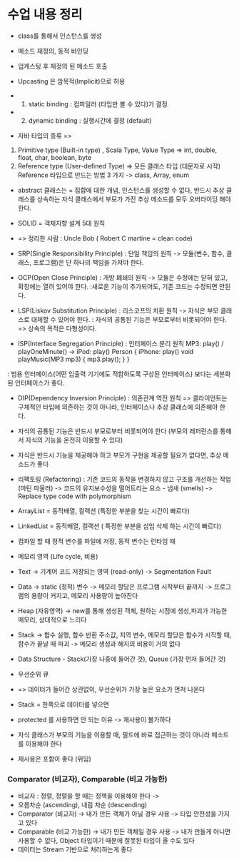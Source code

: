# 수업 내용 정리
* class를 통해서 인스턴스를 생성
* 메소드 재정의, 동적 바인딩
* 업케스팅 후 재정의 된 메소드 호출
* Upcasting 은 암묵적(Implicit)으로 허용
* 1) static binding  : 컴파일러 (타입만 볼 수 있다)가 결정
* 2) dynamic binding : 실행시간에 결정 (default)

* 자바 타입의 종류 => 
1. Primitive type (Built-in type) , Scala Type, Value Type =>
 int, double, float, char, boolean, byte
2. Reference type (User-defined Type) => 모든 클래스 타입 (대문자로 시작)
Reference 타입으로 만드는 방법 3 가지 -> class, Array, enum

* abstract 클래스는 = 집합에 대한 개념, 인스턴스를 생성할 수 없다, 반드시 추상 클래스를 상속하는 자식 클래스에서 부모가 가진 추상 메소드를 모두 오버라이딩 해야 한다.

* SOLID = 객체지향 설계 5대 원칙
* => 정리한 사람 : Uncle Bob ( Robert C martine = clean code)

* SRP(Single Responsibility Principle)
 : 단일 책임의 원칙
 -> 모듈(변수, 함수, 클래스, 프로그램)은 
    단 하나의 책임을 가져야 한다.

* OCP(Open Close Principle) 
 : 개방 폐쇄의 원칙
 -> 모듈은 수정에는 닫혀 있고, 확장에는 열려 있어야 한다.
  :새로운 기능이 추가되어도, 기존 코드는 수정되면 안된다.

* LSP(Liskov Substitution Principle)
 : 리스코프의 치환 원칙
 -> 자식은 부모 클래스로 대체할 수 있어야 한다.
  : 자식의 공통된 기능은 부모로부터 비롯되어야 한다.
    => 상속의 목적은 다형성이다.

* ISP(Interface Segregation Principle)
 : 인터페이스 분리 원칙
   MP3: play() / playOneMinute()
 -> iPod: play()          Person {
    iPhone: play()           void playMusic(MP3 mp3) { mp3.play(); }
                          }   

 : 범용 인터페이스(어떤 입출력 기기에도 적합하도록 구상된 인터페이스) 보다는 세분화된 인터페이스가 좋다.
      
* DIP(Dependency Inversion Principle)
 : 의존관계 역전 원칙
 => 클라이언트는 구체적인 타입에 의존하는 것이 아니라,
    인터페이스나 추상 클래스에 의존해야 한다.

* 자식의 공통된 기능은 반드시 부모로부터 비롯되어야 한다 (부모의 레퍼런스를 통해서 자식의 기능을 온전히 이용할 수 있다)
* 자식은 반드시 기능을 제공해야 하고 부모가 구현을 제공할 필요가 없다면, 추상 메소드가 좋다
* 리팩토링 (Refactoring) : 기존 코드의 동작을 변경하지 않고 구조를 개선하는 작업 (마틴 파울러) -> 코드의 유지보수성을 떨어트리는 요소 - 냄새 (smells) -> Replace type code with polymorphism 
* ArrayList = 동적배열, 컬랙션 (특정한 부분을 찾는 시간이 빠르다)
* LinkedList = 동적배열, 컬랙션 ( 특정한 부분을 삽입 삭제 하는 시간이 빠르다)
* 컴파일 할 때 정적 변수를 파일에 저장, 동적 변수는 런타임 때

*  메모리 영역 (Life cycle, 비용)
* Text ->  기계어 코드 저장되는 영역 (read-only) -> Segmentation Fault
* Data -> static (정적) 변수  -> 메모리 할당은 프로그램 시작부터 끝까지 -> 프로그램의 용량이 커지고, 메모리 사용량이 높아진다
* Heap (자유영역) -> new를 통해 생성된 객체,  원하는 시점에 생성,파괴가 가능한 메모리, 상대적으로 느리다
* Stack -> 함수 실행, 함수 반환 주소값, 지역 변수, 메모리 할당은 함수가 시작할 때, 함수가 끝날 때 파괴 -> 메모리 생성과 해지의 비용이 거의 없다

* Data Structure - Stack(가장 나중에 들어간 것), Queue (가장 먼저 들어간 것)
* 우선순위 큐
* => 데이터가 들어간 상관없이, 우선순위가 가장 높은 요소가 먼저 나온다
* Stack = 한쪽으로 데이터를 넣으면
* protected 를 사용하면 안 되는 이유 -> 재사용이 불가하다
* 자식 클래스가 부모의 기능을 이용할 때, 필드에 바로 접근하는 것이 아니라 메소드를 이용해야 한다
* 재사용은 포함이 좋다 (위임)

### Comparator (비교자), Comparable (비교 가능한)
* 비교자 : 정렬, 정렬을 할 때는 정책을 이용해야 한다 -> 
* 오름차순 (ascending), 내림 차순 (descending)
* Comparator (비교자) -> 내가 만든 객체가 아닐 경우 사용 -> 타입 안전성을 가지고 있다
* Comparable (비교 가능한) -> 내가 만든 객체일 경우 사용 -> 내가 만들게 아니면 사용할 수 없다, Object 타입이기 때문에 잘못된 타입이 올 수도 있다
* 데이터는 Stream 기반으로 처리하는게 좋다
